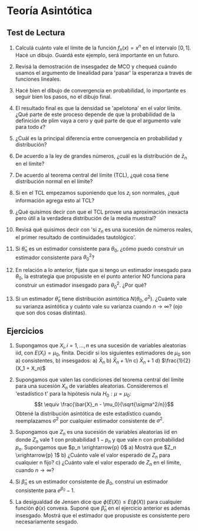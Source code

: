 # Teoría Asintótica
## Test de Lectura

1. Calculá cuánto vale el límite de la función $f_n(x) = x^n$ en el intervalo $[0, 1]$. Hacé un dibujo. Guardá este ejemplo, será importante en un futuro.

2. Revisá la demostración de insesgadez de MCO y chequeá cuándo usamos el argumento de linealidad para 'pasar' la esperanza a través de funciones lineales.

3. Hacé bien el dibujo de convergencia en probabilidad, lo importante es seguir bien los pasos, no el dibujo final.

4. El resultado final es que la densidad se 'apelotona' en el valor límite. ¿Qué parte de este proceso depende de que la probabilidad de la definición de plim vaya a cero y qué parte de que el argumento vale para todo $\epsilon$?

5. ¿Cuál es la principal diferencia entre convergencia en probabilidad y distribución?

6. De acuerdo a la ley de grandes números, ¿cuál es la distribución de $\bar{z}_n$ en el límite?

7. De acuerdo al teorema central del límite (TCL), ¿qué cosa tiene distribución normal en el límite?

8. Si en el TCL empezamos suponiendo que los $z_i$ son normales, ¿qué información agrega esto al TCL?

9. ¿Qué quisimos decir con que el TCL provee una aproximación inexacta pero útil a la verdadera distribución de la media muestral?

10. Revisá qué quisimos decir con 'si $z_n$ es una sucesión de números reales, el primer resultado de continuidades tautológico'.

11. Si $\hat{\theta}_n$ es un estimador consistente para $\theta_0$, ¿cómo puedo construir un estimador consistente para $\theta_0^2$?

12. En relación a lo anterior, fijate que si tengo un estimador insesgado para $\theta_0$, la estrategia que propusiste en el punto anterior NO funciona para construir un estimador insesgado para $\theta_0^2$. ¿Por qué?

13. Si un estimador $\hat{\theta}_n$ tiene distribución asintótica $N(\theta_0, \sigma^2)$. ¿Cuánto vale su varianza asintótica y cuánto vale su varianza cuando $n \to \infty$? (ojo que son dos cosas distintas).

## Ejercicios

1. Supongamos que $X_i, i = 1, \ldots, n$ es una sucesión de variables aleatorias iid, con $E(X_i) = \mu_0$, finita. Decidir si los siguientes estimadores de $\mu_0$ son a) consistentes, b) insesgados:
   a) $\bar{X}_n$
   b) $\bar{X}_n + 1/n$
   c) $\bar{X}_n + 1$
   d) $\frac{1}{2}(X_1 + X_n)$

2. Supongamos que valen las condiciones del teorema central del límite para una sucesión $X_n$ de variables aleatorias. Consideremos el 'estadístico t' para la hipótesis nula $H_0: \mu = \mu_0$:
   $$t \equiv \frac{\bar{X}_n - \mu_0}{\sqrt{\sigma^2/n}}$$
   Obtené la distribución asintótica de este estadístico cuando reemplazamos $\sigma^2$ por cualquier estimador consistente de $\sigma^2$.

3. Supongamos que $Z_n$ es una sucesión de variables aleatorias iid en donde $Z_n$ vale 1 con probabilidad $1-p_n$ y que vale n con probabilidad $p_n$. Supongamos que $p_n \xrightarrow{p} 0$
   a) Mostrá que $Z_n \xrightarrow{p} 1$
   b) ¿Cuánto vale el valor esperado de $Z_n$ para cualquier n fijo?
   c) ¿Cuánto vale el valor esperado de $Z_n$ en el límite, cuando $n \to \infty$?

4. Si $\hat{\beta}_n$ es un estimador consistente de $\beta_0$, construí un estimador consistente para $e^{\beta_0} - 1$.

5. La desigualdad de Jensen dice que $\phi(E(X)) \leq E(\phi(X))$ para cualquier función $\phi(x)$ convexa. Suponé que $\hat{\beta}_n$ en el ejercicio anterior es además insesgado. Mostrá que el estimador que propusiste es consistente pero necesariamente sesgado.